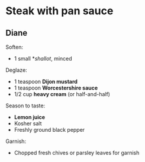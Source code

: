 Steak with pan sauce
====================

Diane
-----

Soften:

- 1 small **shallot*, minced

Deglaze:

- 1 teaspoon **Dijon mustard**
- 1 teaspoon **Worcestershire sauce**
- 1/2 cup **heavy cream** (or half-and-half)

Season to taste:

- **Lemon juice**
- Kosher salt
- Freshly ground black pepper

Garnish:

- Chopped fresh chives or parsley leaves for garnish
